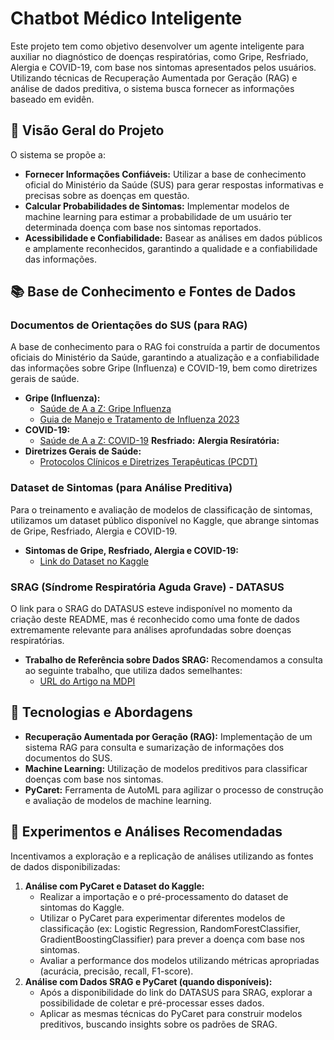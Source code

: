 # Chatbot Médico Inteligente

Este projeto tem como objetivo desenvolver um agente inteligente para auxiliar no diagnóstico de doenças respiratórias, como Gripe, Resfriado, Alergia e COVID-19, com base nos sintomas apresentados pelos usuários. Utilizando técnicas de Recuperação Aumentada por Geração (RAG) e análise de dados preditiva, o sistema busca fornecer as informações baseado em evidên.

## 📝 Visão Geral do Projeto

O sistema se propõe a:

*   **Fornecer Informações Confiáveis:** Utilizar a base de conhecimento oficial do Ministério da Saúde (SUS) para gerar respostas informativas e precisas sobre as doenças em questão.
*   **Calcular Probabilidades de Sintomas:** Implementar modelos de machine learning para estimar a probabilidade de um usuário ter determinada doença com base nos sintomas reportados.
*   **Acessibilidade e Confiabilidade:** Basear as análises em dados públicos e amplamente reconhecidos, garantindo a qualidade e a confiabilidade das informações.

## 📚 Base de Conhecimento e Fontes de Dados

### Documentos de Orientações do SUS (para RAG)

A base de conhecimento para o RAG foi construída a partir de documentos oficiais do Ministério da Saúde, garantindo a atualização e a confiabilidade das informações sobre Gripe (Influenza) e COVID-19, bem como diretrizes gerais de saúde.

*   **Gripe (Influenza):**
    *   [Saúde de A a Z: Gripe Influenza](https://www.gov.br/saude/pt-br/assuntos/saude-de-a-a-z/g/gripe-influenza)
    *   [Guia de Manejo e Tratamento de Influenza 2023](https://www.gov.br/saude/pt-br/centrais-de-conteudo/publicacoes/svsa/influenza/guia-de-manejo-e-tratamento-de-influenza-2023)
*   **COVID-19:**
    *   [Saúde de A a Z: COVID-19](https://www.gov.br/saude/pt-br/assuntos/saude-de-a-a-z/c/covid-19)
    **Resfriado:**
    **Alergia Resíratória:**
*   **Diretrizes Gerais de Saúde:**
    *   [Protocolos Clínicos e Diretrizes Terapêuticas (PCDT)](https://www.gov.br/saude/pt-br/assuntos/pcdt)

### Dataset de Sintomas (para Análise Preditiva)

Para o treinamento e avaliação de modelos de classificação de sintomas, utilizamos um dataset público disponível no Kaggle, que abrange sintomas de Gripe, Resfriado, Alergia e COVID-19.

*   **Sintomas de Gripe, Resfriado, Alergia e COVID-19:**
    *   [Link do Dataset no Kaggle](https://www.kaggle.com/datasets/walterconway/covid-flu-cold-symptoms)

### SRAG (Síndrome Respiratória Aguda Grave) - DATASUS

O link para o SRAG do DATASUS esteve indisponível no momento da criação deste README, mas é reconhecido como uma fonte de dados extremamente relevante para análises aprofundadas sobre doenças respiratórias.

*   **Trabalho de Referência sobre Dados SRAG:** Recomendamos a consulta ao seguinte trabalho, que utiliza dados semelhantes:
    *   [URL do Artigo na MDPI](https://www.mdpi.com/2076-3417/13/20/11518)

## 🚀 Tecnologias e Abordagens

*   **Recuperação Aumentada por Geração (RAG):** Implementação de um sistema RAG para consulta e sumarização de informações dos documentos do SUS.
*   **Machine Learning:** Utilização de modelos preditivos para classificar doenças com base nos sintomas.
*   **PyCaret:** Ferramenta de AutoML para agilizar o processo de construção e avaliação de modelos de machine learning.

## 🧪 Experimentos e Análises Recomendadas

Incentivamos a exploração e a replicação de análises utilizando as fontes de dados disponibilizadas:

1.  **Análise com PyCaret e Dataset do Kaggle:**
    *   Realizar a importação e o pré-processamento do dataset de sintomas do Kaggle.
    *   Utilizar o PyCaret para experimentar diferentes modelos de classificação (ex: Logistic Regression, RandomForestClassifier, GradientBoostingClassifier) para prever a doença com base nos sintomas.
    *   Avaliar a performance dos modelos utilizando métricas apropriadas (acurácia, precisão, recall, F1-score).
2.  **Análise com Dados SRAG e PyCaret (quando disponíveis):**
    *   Após a disponibilidade do link do DATASUS para SRAG, explorar a possibilidade de coletar e pré-processar esses dados.
    *   Aplicar as mesmas técnicas do PyCaret para construir modelos preditivos, buscando insights sobre os padrões de SRAG.
